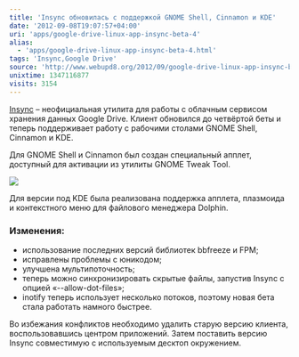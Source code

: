 ```yaml
---
title: 'Insync обновилась с поддержкой GNOME Shell, Cinnamon и KDE'
date: '2012-09-08T19:07:57+04:00'
uri: 'apps/google-drive-linux-app-insync-beta-4'
alias: 
  - 'apps/google-drive-linux-app-insync-beta-4.html'
tags: 'Insync,Google Drive'
source: 'http://www.webupd8.org/2012/09/google-drive-linux-app-insync-beta-4.html'
unixtime: 1347116877
visits: 3154
---
```

[Insync](apps/client-google-drive-ubuntu) – неофициальная утилита для работы с облачным сервисом хранения данных Google Drive. Клиент обновился до четвёртой беты и теперь поддерживает работу с рабочими столами GNOME Shell, Cinnamon и KDE.

Для GNOME Shell и Cinnamon был создан специальный апплет, доступный для активации из утилиты GNOME Tweak Tool.

[![](img/2012/09/08/19-00/insync-7955677258-o.jpg)](img/2012/09/08/19-00/insync-7955677258-o.jpg)

Для версии под KDE была реализована поддержка апплета, плазмоида и контекстного меню для файлового менеджера Dolphin.

### Изменения:

*   использование последних версий библиотек bbfreeze и FPM;
*   исправлены проблемы с юникодом;
*   улучшена мультипоточность;
*   теперь можно синхронизировать скрытые файлы, запустив Insync с опцией «--allow-dot-files»;
*   inotify теперь использует несколько потоков, поэтому новая бета стала работать намного быстрее.

Во избежания конфликтов необходимо удалить старую версию клиента, воспользовавшись центром приложений. Затем поставить версию Insync совместимую с используемым десктоп окружением.
